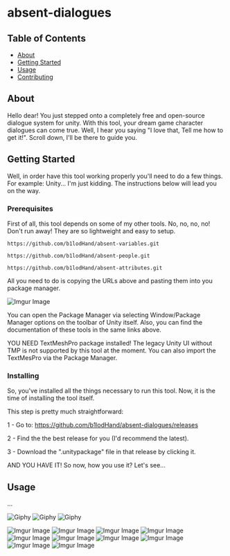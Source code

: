 # absent-dialogues

## Table of Contents
+ [About](#about)
+ [Getting Started](#getting_started)
+ [Usage](#usage)
+ [Contributing](../CONTRIBUTING.md)

## About <a name = "about"></a>
Hello dear! You just stepped onto a completely free and open-source dialogue system for unity. With this tool, your dream game character dialogues can come true.  Well, I hear you saying "I love that, Tell me how to get it!". Scroll down, I'll be there to guide you.

## Getting Started <a name = "getting_started"></a>
Well, in order have this tool working properly you'll need to do a few things. For example: Unity... I'm just kidding. The instructions below will lead you on the way.

### Prerequisites
First of all, this tool depends on some of my other tools. No, no, no, no! Don't run away! They are so lightweight and easy to setup.

```
https://github.com/b1lodHand/absent-variables.git
```
```
https://github.com/b1lodHand/absent-people.git
```
```
https://github.com/b1lodHand/absent-attributes.git
```
All you need to do is copying the URLs above and pasting them into you package manager.

![Imgur Image](https://imgur.com/cX3OF72.png)

You can open the Package Manager via selecting Window/Package Manager options on the toolbar of Unity itself. Also, you can find the documentation of these tools in the same links above.

YOU NEED TextMeshPro package installed! The legacy Unity UI without TMP is not supported by this tool at the moment. You can also import the TextMesPro via the Package Manager.

### Installing
So, you've installed all the things necessary to run this tool. Now, it is the time of installing the tool itself.

This step is pretty much straightforward:

1 - Go to: https://github.com/b1lodHand/absent-dialogues/releases

2 - Find the the best release for you (I'd recommend the latest).

3 - Download the ".unitypackage" file in that release by clicking it.

AND YOU HAVE IT! So now, how you use it? Let's see...

## Usage <a name = "usage"></a>
...

![Giphy](https://media.giphy.com/media/iTEnCOlThoCPMKfbeD/giphy.gif)
![Giphy](https://media.giphy.com/media/nA6X4OuHaBtddIaE7p/giphy.gif)
![Giphy](https://media.giphy.com/media/V3S5NK9HTbMNMhFAz9/giphy.gif)


![Imgur Image](https://imgur.com/FwGmUyj.png)
![Imgur Image](https://imgur.com/ETY999l.png)
![Imgur Image](https://imgur.com/3g168Py.png)
![Imgur Image](https://imgur.com/PmbBsqx.png)
![Imgur Image](https://imgur.com/4BmngHT.png)
![Imgur Image](https://imgur.com/TkUgZ4I.png)
![Imgur Image](https://imgur.com/oeW8wXF.png)
![Imgur Image](https://imgur.com/jBtwkVz.png)
![Imgur Image](https://imgur.com/1Zx5oKb.png)
![Imgur Image](https://imgur.com/fhoK3Zd.png)
